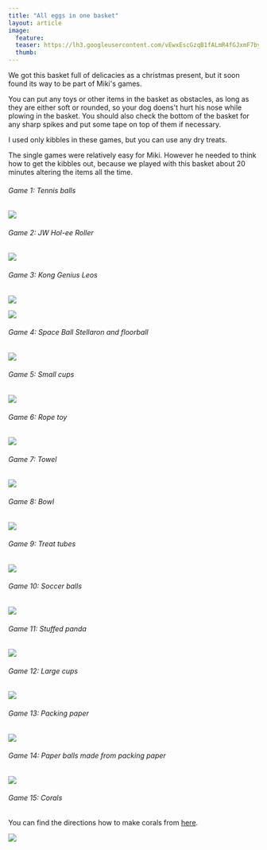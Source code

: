 ```yaml
---
title: "All eggs in one basket"
layout: article
image:
  feature:
  teaser: https://lh3.googleusercontent.com/vEwxEscGzqB1fALmR4fGJxmF7bybBBzdettSKT0OIj0N2P_tQljDaMk-VZj0PCikXp_8RtAemFTjmjYpPEzCz45EFzmHg0rhwuvFMEITr37fFz-brOP0IZ-xiICQTSl05PEf7EFaeyEa2aOsPlEsMEW_TwoBuvTmqg1RbCuOsBidJjS0cUiCzySwsRHjcvV5tO4zGLMl9iMn5wF2XinIL5plPuq12bfPc9MTZHq3rLNfFYtectJvLRlhbFWY0rxUljU-ZpDB_AfGqNvvGFqDBXkjQdB0e3HktSiOmZAbUL3XkKNJEKtSc7RYrSF0AAjw0JNLZkJJ311kri6y2yLxyCyL8CUGr4CsJknm-wszoeXhzUMvyfGPQOdq-hhaPln2wnQbdCMmtFoFo2ojRZz2qlie2331a8IJkez6crFmdFlinhVGR6a-i9PcHlJYvzus6bDOlEkP8ojuJiOydiA0z9MZXFB1Xe9lxu6EoBNdyxorm0P1f4CTlU58H80OI_BbGwmuQj6HlwPq-tnpDTB91Fz-xEdWIuhh4od7Chc3k1I8n1qKP26oFSlNpiIGsZ5_vT-p=w245
  thumb:
---
```


We got this basket full of delicacies as a christmas present, but it soon found its way to be part of Miki's games.

You can put any toys or other items in the basket as obstacles, as long as they are either soft or rounded, so your dog doens't hurt his nose while plowing in the basket. You should also check the bottom of the basket for any sharp spikes and put some tape on top of them if necessary.

I used only kibbles in these games, but you can use any dry treats.

The single games were relatively easy for Miki. However he needed to think how to get the kibbles out, because we played with this basket about 20 minutes altering the items all the time.

###### Game 1: Tennis balls

[![](https://lh3.googleusercontent.com/QHHu8UxxAiHGKTsjaUXrslkORA6-nKO2sd05wb1h-YH6_KZwVHxCFAX5n0YVDmk6_nywBS1zKf3lpfzKUTDMOU0FIOfYCQbdtGuDp4mBBAynGMFQkXswtsiU-XbX2g3DTILVJbdxpRV4u11uny_4KN6l8plaGFrpvsRGKuE4s45x0Biwu55nanGBQo7MlW4s3EmXDuzIvYBHyFPchUqAA3Gq9P519dPncDHkmZeTScJD4mydyjF6ycOjByeJKP3dHxLs_PXLUM6luR7GwMpxZx3NLITqbb14-pejdJ6Nak35GK0oUaiSjCU1GhYCbwn4JXvxoLF_KN-E6zrn_mkiB3m90Ng4JQwyL7N4r-SNxBd7OFAqMAyh7dRHa1fYotl21ld9xIiJ6zHh16UuUoCeZT0ecg7x1nlJyslBYxM6uKl6YqIjQpalQvjPBKCJKHLFp1vHzI6ByVe661g029DsoXdT9u8AG4tJuAG69Sa-_2QAiyelUKVMc45kRhkvRdCEBr6ujE6oU0o5RsXv3_c3xzWqgcHJxdVFfKDps2NbqNbS0ScnCkoYXKE_Cd-gHtt8dZkV=w800)](https://lh3.googleusercontent.com/QHHu8UxxAiHGKTsjaUXrslkORA6-nKO2sd05wb1h-YH6_KZwVHxCFAX5n0YVDmk6_nywBS1zKf3lpfzKUTDMOU0FIOfYCQbdtGuDp4mBBAynGMFQkXswtsiU-XbX2g3DTILVJbdxpRV4u11uny_4KN6l8plaGFrpvsRGKuE4s45x0Biwu55nanGBQo7MlW4s3EmXDuzIvYBHyFPchUqAA3Gq9P519dPncDHkmZeTScJD4mydyjF6ycOjByeJKP3dHxLs_PXLUM6luR7GwMpxZx3NLITqbb14-pejdJ6Nak35GK0oUaiSjCU1GhYCbwn4JXvxoLF_KN-E6zrn_mkiB3m90Ng4JQwyL7N4r-SNxBd7OFAqMAyh7dRHa1fYotl21ld9xIiJ6zHh16UuUoCeZT0ecg7x1nlJyslBYxM6uKl6YqIjQpalQvjPBKCJKHLFp1vHzI6ByVe661g029DsoXdT9u8AG4tJuAG69Sa-_2QAiyelUKVMc45kRhkvRdCEBr6ujE6oU0o5RsXv3_c3xzWqgcHJxdVFfKDps2NbqNbS0ScnCkoYXKE_Cd-gHtt8dZkV=s0)

###### Game 2: JW Hol-ee Roller

[![](https://lh3.googleusercontent.com/sXdIfjSiO7S8O6CxR-a6LrFBAusdJw6RCPuLNmFV9hIBnvLMfDVcYg0O8mzsxGBkrS7-Iiqg-6ApzihfcAJHImy0EAqBqT_nqbSfxiHrUnO_0c0c41o5WH4AkZdgMN8NvyzVX2juJWAzwkUD5q2rp1FEC3CjZJd30iTzHzyU7FIKuolA9hrU8MxayWcz2aKY_95Tj-wddMXOW3wLZvf_rJ-H2TxP5koWZwMXpB9JgraV5SvTZbVsBYJZjQerDR35k3Gd21tObb4gFZs4r71nJVHQVpYD8xJOpRFXx9jWj860rbzHpQKz2Y6OiMFq1CWghZWUCRVh73tfFU1H7VNf9OYvltiuX3dc8Bxqt15ltgz0LdH7PePU0ltNDkQn-ZZY2W71DxNSLMCAaOKKtM1oUG-6tElq7yiaAj6m-_yQk50u3JahGte3j3Vyju4z0hVDSQIhbkwHpcKppM4I8xA0jPNKNPt1g1-z8cYTiogjRarPefUEQJ3Oy5SMweeGep19JaG5ALsbFwOAwu4MuJCQH93UfdN4O1YoRqLrzmstRSfzK9rHdB1DutN0cbP6iNEGymTc=w800)](https://lh3.googleusercontent.com/sXdIfjSiO7S8O6CxR-a6LrFBAusdJw6RCPuLNmFV9hIBnvLMfDVcYg0O8mzsxGBkrS7-Iiqg-6ApzihfcAJHImy0EAqBqT_nqbSfxiHrUnO_0c0c41o5WH4AkZdgMN8NvyzVX2juJWAzwkUD5q2rp1FEC3CjZJd30iTzHzyU7FIKuolA9hrU8MxayWcz2aKY_95Tj-wddMXOW3wLZvf_rJ-H2TxP5koWZwMXpB9JgraV5SvTZbVsBYJZjQerDR35k3Gd21tObb4gFZs4r71nJVHQVpYD8xJOpRFXx9jWj860rbzHpQKz2Y6OiMFq1CWghZWUCRVh73tfFU1H7VNf9OYvltiuX3dc8Bxqt15ltgz0LdH7PePU0ltNDkQn-ZZY2W71DxNSLMCAaOKKtM1oUG-6tElq7yiaAj6m-_yQk50u3JahGte3j3Vyju4z0hVDSQIhbkwHpcKppM4I8xA0jPNKNPt1g1-z8cYTiogjRarPefUEQJ3Oy5SMweeGep19JaG5ALsbFwOAwu4MuJCQH93UfdN4O1YoRqLrzmstRSfzK9rHdB1DutN0cbP6iNEGymTc=s0)


###### Game 3: Kong Genius Leos

[![](https://lh3.googleusercontent.com/zeSlZL3BWtIfkLdiZV6liOxLGN3K06yROhonHhpueQreKE8KNKZmW_4WWwU33leRFdxVgcumsNObNVPkphNWwDgbsj-UYCBVxuk2Vz4lWJxsug6eq-28EfIAkqmWbQWuy-R33JP6l4vgW_w7qcvwTJ3B0kLkLCJNY3DH90tXyk9gPJr-BvgBbapOe-m_hGVi8SflkWp7fCf_EThMlTxyG87rpfqIrpz66WdPDup4FRa2xg3BPdj_1PG4Jww7WH6C3Ud2Vxb_CCFuQoxdz431CFz4FxDEjEZGOxn_XBnnLtMbRbYbAsU5lDRNVADOE_pUyXBW-GhiLQQnDFAkRMwJwv_A81kTuxFosEwszSRWhoLFLLGUibtcpnNlL6t4sIgUTIPhbug-_gybzKYmXdvTPjhWrjYABP58_o2GqiPumqOU4jugDPyguTNtSeGnKqOnaUbFpa5unBelOMe4XwqfQs5qCUzsubvZ2AB9ZXSED3F4L-TUxiRM1lnZCQQCHtttbFiOELookvsQJcXaneKFhl0q76tXEsmSZha06cENjAS_D_mORbyRIKF7-o3YhXKJSu4B=w800)](https://lh3.googleusercontent.com/zeSlZL3BWtIfkLdiZV6liOxLGN3K06yROhonHhpueQreKE8KNKZmW_4WWwU33leRFdxVgcumsNObNVPkphNWwDgbsj-UYCBVxuk2Vz4lWJxsug6eq-28EfIAkqmWbQWuy-R33JP6l4vgW_w7qcvwTJ3B0kLkLCJNY3DH90tXyk9gPJr-BvgBbapOe-m_hGVi8SflkWp7fCf_EThMlTxyG87rpfqIrpz66WdPDup4FRa2xg3BPdj_1PG4Jww7WH6C3Ud2Vxb_CCFuQoxdz431CFz4FxDEjEZGOxn_XBnnLtMbRbYbAsU5lDRNVADOE_pUyXBW-GhiLQQnDFAkRMwJwv_A81kTuxFosEwszSRWhoLFLLGUibtcpnNlL6t4sIgUTIPhbug-_gybzKYmXdvTPjhWrjYABP58_o2GqiPumqOU4jugDPyguTNtSeGnKqOnaUbFpa5unBelOMe4XwqfQs5qCUzsubvZ2AB9ZXSED3F4L-TUxiRM1lnZCQQCHtttbFiOELookvsQJcXaneKFhl0q76tXEsmSZha06cENjAS_D_mORbyRIKF7-o3YhXKJSu4B=s0)

[![](https://lh3.googleusercontent.com/wg1R5-PP2MJ-UnwxGUJHYGQLhcPy3Izg9laYYKtENnLVEegZUcQNfihEFVwmrnwcqZxicuNLz0Q_cHPyu0ux2r9B0OkGuQaI8LZwCE1697dFa0ECKCVN2O6ByfVikbZWL68b2cbApSRqCzX3TjtmSRyi_nSAM7_JKyeVK49XomCbX23-T1dO6aeyx2yFCmXJsIlVAx30r0W0ZKex53Cenh3MYuTGFTxoOz1d4ciGOQKAEFQ9uEVTToSUb5LmPcb__Ph6zIp3-wtGueX0w5n1ldEmhhzkzdbpr0-V7NeUOqEJKJ0s-t8SN6ElHYxkIoKUwgY9roiGx5-dFGbzdTzOXh535yzurneO8jBICCw6TjUfLJ7zcEXe5CTfLht6M3CVNlymydfAqeykwZPGL6aF28oqmqv1XM_0SJlARagHNk4EO9pqXK58X2xnJuZNKBd_17d6qdTzz95sPl1LYjS40aWGYT0RXAa1XPnVXk0iJrhMh8lt3kNMqOwvIU2JDzHpSlmHj3qz_Xa3uVh6qP2SaG05b9p79FTsYWKkfeuH7Y3XHNz80gYj0tXryOeAnCErOxu9=w800)](https://lh3.googleusercontent.com/wg1R5-PP2MJ-UnwxGUJHYGQLhcPy3Izg9laYYKtENnLVEegZUcQNfihEFVwmrnwcqZxicuNLz0Q_cHPyu0ux2r9B0OkGuQaI8LZwCE1697dFa0ECKCVN2O6ByfVikbZWL68b2cbApSRqCzX3TjtmSRyi_nSAM7_JKyeVK49XomCbX23-T1dO6aeyx2yFCmXJsIlVAx30r0W0ZKex53Cenh3MYuTGFTxoOz1d4ciGOQKAEFQ9uEVTToSUb5LmPcb__Ph6zIp3-wtGueX0w5n1ldEmhhzkzdbpr0-V7NeUOqEJKJ0s-t8SN6ElHYxkIoKUwgY9roiGx5-dFGbzdTzOXh535yzurneO8jBICCw6TjUfLJ7zcEXe5CTfLht6M3CVNlymydfAqeykwZPGL6aF28oqmqv1XM_0SJlARagHNk4EO9pqXK58X2xnJuZNKBd_17d6qdTzz95sPl1LYjS40aWGYT0RXAa1XPnVXk0iJrhMh8lt3kNMqOwvIU2JDzHpSlmHj3qz_Xa3uVh6qP2SaG05b9p79FTsYWKkfeuH7Y3XHNz80gYj0tXryOeAnCErOxu9=s0)

###### Game 4: Space Ball Stellaron and floorball

[![](https://lh3.googleusercontent.com/_8_7n5J6KoMCH7ydPllql81wUexMLCRG5gCbuYMiK3CXhiirIMOsiHrXRjQKkc5Wmm2Dsp47yL8wskcJNCCxnKxsqsK_7iPhP8yLWadpt-AfNTrLVbBt6a-0M2keCcXdVh1iH3N1ea2R2CaI2wV1PsZmCmn5W15jgqf0dDMtDaoUnDa_wmvxo_3tpKPwOehIGfCQQZtqFCoFqivKpo0Hvq4AAcIRh90-moAyO634Y6PXjKEH29tpS96S3qy915R50H4_aTwK9U4dYJ60DrP8cw1VW8x5fg2WYSZ7eQz541cHvDFvPl5QYVT2FQVig6NIkxBhwBOqEMbq03olQzZKUd9-QarW3UbfX2wDGRTjRX_nMTXCzUrEKX3x2jTsZhgs97Isojs-KaBlmXSMfVsopEUqL-stWs-X5emEX5jYyMq-IS460e8jHMP0LPvoQHXCH1dbFAlfrvnWUes-ygv5U-BFirjSrb0wmlX1trUl6k6QAHVhrvmbMsgirDICZLQPnxWCXOFRCJ_TKBT3qpoa4Zq-YyVGCzcaJcJfwq_KNTQMlePYYsqNsVAYmgk17y3h1KT2=w800)](https://lh3.googleusercontent.com/_8_7n5J6KoMCH7ydPllql81wUexMLCRG5gCbuYMiK3CXhiirIMOsiHrXRjQKkc5Wmm2Dsp47yL8wskcJNCCxnKxsqsK_7iPhP8yLWadpt-AfNTrLVbBt6a-0M2keCcXdVh1iH3N1ea2R2CaI2wV1PsZmCmn5W15jgqf0dDMtDaoUnDa_wmvxo_3tpKPwOehIGfCQQZtqFCoFqivKpo0Hvq4AAcIRh90-moAyO634Y6PXjKEH29tpS96S3qy915R50H4_aTwK9U4dYJ60DrP8cw1VW8x5fg2WYSZ7eQz541cHvDFvPl5QYVT2FQVig6NIkxBhwBOqEMbq03olQzZKUd9-QarW3UbfX2wDGRTjRX_nMTXCzUrEKX3x2jTsZhgs97Isojs-KaBlmXSMfVsopEUqL-stWs-X5emEX5jYyMq-IS460e8jHMP0LPvoQHXCH1dbFAlfrvnWUes-ygv5U-BFirjSrb0wmlX1trUl6k6QAHVhrvmbMsgirDICZLQPnxWCXOFRCJ_TKBT3qpoa4Zq-YyVGCzcaJcJfwq_KNTQMlePYYsqNsVAYmgk17y3h1KT2=s0)

###### Game 5: Small cups

[![](https://lh3.googleusercontent.com/odpfKwmt_vsxHzES31THfujJv8HMGx6BigE_rQ0XAc1Fz5BTeKstudK6OMaJyf_RWk_bBWI-mb26r5LzJskPewpn9_-825MdUHu0uxWlSt36OR-wV7frfdc71NCNjOBIl0bZTX5_8lYlPRMoj-4PdmbniT6elVNTU3AkW38R6V99lNxarGh3NzBTwJ_a0foXGE73RuU-Xr3BixY8GkDl734ktn6XCThDW2DovgUQ6ZKceLDOylQmAG9QYVRvv7hKP5o4758UPyhBKK9twKv3XfyOofEXg8rm2PApW6GLMkfn8wVrNr5XuopkYSxz5vmRauWpfURj1rPMlF0DjEbLx0_H-gLvdHsaQtAAUAgPdrmX02HOeAzg7YewzQ3B4X58lnSX4r8-o90OiHYlrogGIpeXJvqDk46q2QA29qS4v6psStZvlYPWqw6eJrRyjPxpaa63VM7Qcv3v7oAjp9gDWnmO7YFsEyMv2aQtzNz8hhSuy4hr-xG2lPcJQjNNeSP0Zrz5VBuFhI-tyQW8ANHciDoMDL54d87jXo6D6Nu8MBwe1_U2fS63SVRw--WpONTqwftq=w800)](https://lh3.googleusercontent.com/odpfKwmt_vsxHzES31THfujJv8HMGx6BigE_rQ0XAc1Fz5BTeKstudK6OMaJyf_RWk_bBWI-mb26r5LzJskPewpn9_-825MdUHu0uxWlSt36OR-wV7frfdc71NCNjOBIl0bZTX5_8lYlPRMoj-4PdmbniT6elVNTU3AkW38R6V99lNxarGh3NzBTwJ_a0foXGE73RuU-Xr3BixY8GkDl734ktn6XCThDW2DovgUQ6ZKceLDOylQmAG9QYVRvv7hKP5o4758UPyhBKK9twKv3XfyOofEXg8rm2PApW6GLMkfn8wVrNr5XuopkYSxz5vmRauWpfURj1rPMlF0DjEbLx0_H-gLvdHsaQtAAUAgPdrmX02HOeAzg7YewzQ3B4X58lnSX4r8-o90OiHYlrogGIpeXJvqDk46q2QA29qS4v6psStZvlYPWqw6eJrRyjPxpaa63VM7Qcv3v7oAjp9gDWnmO7YFsEyMv2aQtzNz8hhSuy4hr-xG2lPcJQjNNeSP0Zrz5VBuFhI-tyQW8ANHciDoMDL54d87jXo6D6Nu8MBwe1_U2fS63SVRw--WpONTqwftq=s0)

###### Game 6: Rope toy

[![](https://lh3.googleusercontent.com/jTLNQxdjFQtW4ETvaWb7GzXpbJEXKCqSt919LMPdihUFuVykufo1AIPFimfOOsjvmBwKDGW-hgG-xWi5MkXXivDrUTK20g6erDm2jrsLV1N5jHEH8uPgSDCcAhVymJlWdTlzAN7qifctRORvVk3oy0x-BGJbf96aE9E5_SQtNJ_pfGsyI4b_AVvtFA6Gf7r1B5wM3ZSzC7yvYffDyzb8P0u0UGM3jBGaKhcyFlmbd49mmdSPqKSjg2DcwMtMjFf7lVI_uvuZVDapAdL1GpbPGff-cLH0yXPIvZ74fhe33k8qtuEC3YIavHrS51hASdjYjYuEVkiyBP6Xzi_WbsJf4rqeHcUZqV-5VgH2IqT-XowBD38vCg9n5oB3uCpsJYE7PCIYB9zF5QaaA9HNZY_tBXO5hAuee6qKF95-wKuIzdlgSe4vjalpnLcAkzBWbISzap9jZY30i3FbQvkJa9z2W-nGtnpTgpVZkF7eVZnFoK82qa9F5HUNJ1RHKH9LvnXXa2g905NqPfRwkz4-SmCMQgLQn3dhiURgN5EJ3iahoU7-KzRBqyvGYP3ZvZmN6OzJL8Jj=w800)](https://lh3.googleusercontent.com/jTLNQxdjFQtW4ETvaWb7GzXpbJEXKCqSt919LMPdihUFuVykufo1AIPFimfOOsjvmBwKDGW-hgG-xWi5MkXXivDrUTK20g6erDm2jrsLV1N5jHEH8uPgSDCcAhVymJlWdTlzAN7qifctRORvVk3oy0x-BGJbf96aE9E5_SQtNJ_pfGsyI4b_AVvtFA6Gf7r1B5wM3ZSzC7yvYffDyzb8P0u0UGM3jBGaKhcyFlmbd49mmdSPqKSjg2DcwMtMjFf7lVI_uvuZVDapAdL1GpbPGff-cLH0yXPIvZ74fhe33k8qtuEC3YIavHrS51hASdjYjYuEVkiyBP6Xzi_WbsJf4rqeHcUZqV-5VgH2IqT-XowBD38vCg9n5oB3uCpsJYE7PCIYB9zF5QaaA9HNZY_tBXO5hAuee6qKF95-wKuIzdlgSe4vjalpnLcAkzBWbISzap9jZY30i3FbQvkJa9z2W-nGtnpTgpVZkF7eVZnFoK82qa9F5HUNJ1RHKH9LvnXXa2g905NqPfRwkz4-SmCMQgLQn3dhiURgN5EJ3iahoU7-KzRBqyvGYP3ZvZmN6OzJL8Jj=s0)

###### Game 7: Towel

[![](https://lh3.googleusercontent.com/zD-RMbm10ELGKX_ELrlYuxy-lCwMt-0vuV0EFLDX9nvxJ3D1uZZW1AerfQxjbc1AJ8EYm_lYgH6F8ZBLvWYBXLY_sNLujfHkq8N2UZbNvNfrC9Oze2sCI2v7DYV04tpMLePE584_snXDfawhaaZcvLt9mIQBMN7JsgzAhCGIWx5EHt5PkMEX7RBvfASfnWA5QNB3ZDd2vPbgItXGyKXKO1gaIspp-L-EqkAvjsMC5SoFDNMNhgltccc9bsZzxAXDxYPfgqsuRaVLYzmjdaQaxjP9Bbc65hr_LOaMBcfQ68xwj-_e7An0p7X7MRjvE8mIMyWh8JLS2MxfmR7ZQWmPqEAWAgbFdoUW7aGwUrM4fdmblJ-ChNVJONLNI3aCe0Xd-huP4O9uW0RnKo_0XlWFE8HlLNILicTBsnyzbaDTOUWZp4BEm7OfXUjlzJGoND4mD-LymxjMn9tuuKUU_7XKv_u2Mwk0De9KpoAiP4_eOovCG96XQyCF-ydKpoWrwiRaxj9ymFk7l5cMazkkjlrnvBuz36hAGHnmwdCRDbokZgb5y-c904LG3OD8rT30bBRn72iL=w800)](https://lh3.googleusercontent.com/zD-RMbm10ELGKX_ELrlYuxy-lCwMt-0vuV0EFLDX9nvxJ3D1uZZW1AerfQxjbc1AJ8EYm_lYgH6F8ZBLvWYBXLY_sNLujfHkq8N2UZbNvNfrC9Oze2sCI2v7DYV04tpMLePE584_snXDfawhaaZcvLt9mIQBMN7JsgzAhCGIWx5EHt5PkMEX7RBvfASfnWA5QNB3ZDd2vPbgItXGyKXKO1gaIspp-L-EqkAvjsMC5SoFDNMNhgltccc9bsZzxAXDxYPfgqsuRaVLYzmjdaQaxjP9Bbc65hr_LOaMBcfQ68xwj-_e7An0p7X7MRjvE8mIMyWh8JLS2MxfmR7ZQWmPqEAWAgbFdoUW7aGwUrM4fdmblJ-ChNVJONLNI3aCe0Xd-huP4O9uW0RnKo_0XlWFE8HlLNILicTBsnyzbaDTOUWZp4BEm7OfXUjlzJGoND4mD-LymxjMn9tuuKUU_7XKv_u2Mwk0De9KpoAiP4_eOovCG96XQyCF-ydKpoWrwiRaxj9ymFk7l5cMazkkjlrnvBuz36hAGHnmwdCRDbokZgb5y-c904LG3OD8rT30bBRn72iL=s0)

###### Game 8: Bowl

[![](https://lh3.googleusercontent.com/FeFFo7d0bnzbi-V4S8-zRiE_BzruW7rnSy-dGgd7TQdrcifpGeubirlfD69IpRa-QOoMkulNIsrANZ_f66xdpK2-GWaJYMJumPd58eyhV1zfLzjoD3IaepZtHVNyDVd98yP0rgwuYASgCK9LaiaDiMdmF0VL_kC-R1aIQH-JLe_c0bNQXnMcjd2rOBG1jeAmzz7MGsmPkpLfjpmw7wZ0u4eXUK63wotcuIzTf1lThNJ4rY0tbplKOqyf9kxt3ckHEefo8uFrLWRk5EhH2qFSgJKhz6Kir3K8KvPibMkqjYsIaid9TZ6mYxpZ2B_zrc38xDb4GpsKcZr0QQToKfxh7HI29LpOP-hoQMhn-YX0_qlTs95B7jR6p0fawDRxwnOqGKlvQKqDZFs9IrAZnwtpcFeH-NxqkV0m5M6864Rh4Pi7xDstuTEh9jttUUc3F0nYlStCeHT9z2sDGwtqxFuzqkxlLCBYfZp7hYHwDGWxu9y3v9G3uLi9BtlKNn3bIKfyp13alCjVu_wLBl8nOfVzBS5Fi_GzV8ummCnD5W1XkItY4-0dwvhPU2tCC1uy0gTM36qv=w800)](https://lh3.googleusercontent.com/FeFFo7d0bnzbi-V4S8-zRiE_BzruW7rnSy-dGgd7TQdrcifpGeubirlfD69IpRa-QOoMkulNIsrANZ_f66xdpK2-GWaJYMJumPd58eyhV1zfLzjoD3IaepZtHVNyDVd98yP0rgwuYASgCK9LaiaDiMdmF0VL_kC-R1aIQH-JLe_c0bNQXnMcjd2rOBG1jeAmzz7MGsmPkpLfjpmw7wZ0u4eXUK63wotcuIzTf1lThNJ4rY0tbplKOqyf9kxt3ckHEefo8uFrLWRk5EhH2qFSgJKhz6Kir3K8KvPibMkqjYsIaid9TZ6mYxpZ2B_zrc38xDb4GpsKcZr0QQToKfxh7HI29LpOP-hoQMhn-YX0_qlTs95B7jR6p0fawDRxwnOqGKlvQKqDZFs9IrAZnwtpcFeH-NxqkV0m5M6864Rh4Pi7xDstuTEh9jttUUc3F0nYlStCeHT9z2sDGwtqxFuzqkxlLCBYfZp7hYHwDGWxu9y3v9G3uLi9BtlKNn3bIKfyp13alCjVu_wLBl8nOfVzBS5Fi_GzV8ummCnD5W1XkItY4-0dwvhPU2tCC1uy0gTM36qv=s0)

###### Game 9: Treat tubes

[![](https://lh3.googleusercontent.com/BlISR-2hA33H2_9VE_ipxqlMo39YmNghjZDMBbCVL6ajHmQmXsppTdVVN2LTsC8oKbQX-B0iSZbqfA6oBiKIdEwPce54F_n3HZFpJ4FzBpykpxPw1qTHppUaj-3jr9A4U07wWZv8x-0d5c6RxZgsKcyuG3k6axli9q5-l4JdEKrodJniBwKCIH-hpNdYanQnE6A7iYuxuLarrlLd41_lGOcyRdCJeSKSnglvQ1uczsyfZKGhmQwDkQby3VtrgPX4tqYc608jn2CIE4yYep5PIRW90AqMeaSPQZkj5yz832xPAZA6fqmOdfP8HTSPsTu4n5XkNxibBzrX1iR8RkgdWB3xK9-q2R-Z-Hx5BWO6BOBO4nk8LAIlyQp5GMJcdJZoX_bl6vm-hGOwlLvL3aNKMOFK3HsF1I6GbewjWRuweynAMJ9-_p6Wf4ogLHM1QcXUlqFGyLbK9Pe6IzdzARP7mU5GZOlpRKCtocl2lDpsOIIUZt_Wf_kelloI_PFCOS174zLtf3He55_GVngy35C7DiE4dPYRS1Z3ylQQDzU7enE_SnvKBET2yk5nXpxRslxpRk2B=w800)](https://lh3.googleusercontent.com/BlISR-2hA33H2_9VE_ipxqlMo39YmNghjZDMBbCVL6ajHmQmXsppTdVVN2LTsC8oKbQX-B0iSZbqfA6oBiKIdEwPce54F_n3HZFpJ4FzBpykpxPw1qTHppUaj-3jr9A4U07wWZv8x-0d5c6RxZgsKcyuG3k6axli9q5-l4JdEKrodJniBwKCIH-hpNdYanQnE6A7iYuxuLarrlLd41_lGOcyRdCJeSKSnglvQ1uczsyfZKGhmQwDkQby3VtrgPX4tqYc608jn2CIE4yYep5PIRW90AqMeaSPQZkj5yz832xPAZA6fqmOdfP8HTSPsTu4n5XkNxibBzrX1iR8RkgdWB3xK9-q2R-Z-Hx5BWO6BOBO4nk8LAIlyQp5GMJcdJZoX_bl6vm-hGOwlLvL3aNKMOFK3HsF1I6GbewjWRuweynAMJ9-_p6Wf4ogLHM1QcXUlqFGyLbK9Pe6IzdzARP7mU5GZOlpRKCtocl2lDpsOIIUZt_Wf_kelloI_PFCOS174zLtf3He55_GVngy35C7DiE4dPYRS1Z3ylQQDzU7enE_SnvKBET2yk5nXpxRslxpRk2B=s0)

###### Game 10: Soccer balls

[![](https://lh3.googleusercontent.com/56iIRBbEZJ9eII-qqZAhl3M-Kc_W5kxWw2N4llw8DOkPlIICj_M0jyR60WaHpTAKiWXOJ3hXckNuUAweHyq0o6SvtG6WUOJgRV6IscM4FFfagtbxjFDjRjtQNm85akYMQX2tcez49JXNivff_g_kpYRTWMDPL4wfaNOGi6rcT8IUUMvcrr-BwcBe9vBlSPuTJE1JUImzCgx6-GN5qVae7N7ygCnz_-Jp1U-_hiGYdieAjsTt3xtFCX5z_g1r8hpzU4NoL96Oo6PxA6oJi0tFH0AuDsH_sjkoc4R0fMNBzVTZSqtSHQM_tmjJE2aIsX_45GkM_Tt9kQglJ_kptIRIOCaiVjdoYNE_RBmbME8Lzm-zfN2pfeHLdCEizhUqo96YyEjQOvrtY8eK2t7dqKUMXodq6EyNry-xhvZNlsc7sQ8odZP9Z5LeqSyKNgzj9tj9m_HcG8p7RkYa3BSt2g77zSuaHwvgIzmNxJ5dWnybevu_foYF2X-3DOXrNEteaZfYPcJqfYd4pfLwKuBAg9PFOr1RgDVGzn12TEMyozDf0Tr1bsxVmp3FZNLbL4KamtRlVdz6=w800)](https://lh3.googleusercontent.com/56iIRBbEZJ9eII-qqZAhl3M-Kc_W5kxWw2N4llw8DOkPlIICj_M0jyR60WaHpTAKiWXOJ3hXckNuUAweHyq0o6SvtG6WUOJgRV6IscM4FFfagtbxjFDjRjtQNm85akYMQX2tcez49JXNivff_g_kpYRTWMDPL4wfaNOGi6rcT8IUUMvcrr-BwcBe9vBlSPuTJE1JUImzCgx6-GN5qVae7N7ygCnz_-Jp1U-_hiGYdieAjsTt3xtFCX5z_g1r8hpzU4NoL96Oo6PxA6oJi0tFH0AuDsH_sjkoc4R0fMNBzVTZSqtSHQM_tmjJE2aIsX_45GkM_Tt9kQglJ_kptIRIOCaiVjdoYNE_RBmbME8Lzm-zfN2pfeHLdCEizhUqo96YyEjQOvrtY8eK2t7dqKUMXodq6EyNry-xhvZNlsc7sQ8odZP9Z5LeqSyKNgzj9tj9m_HcG8p7RkYa3BSt2g77zSuaHwvgIzmNxJ5dWnybevu_foYF2X-3DOXrNEteaZfYPcJqfYd4pfLwKuBAg9PFOr1RgDVGzn12TEMyozDf0Tr1bsxVmp3FZNLbL4KamtRlVdz6=s0)

###### Game 11: Stuffed panda

[![](https://lh3.googleusercontent.com/CyGOA7TbB9IQF1Z8lLOX31wv7imzzeHJS8sJsyZWSb1OJSwaD8wZqyKcewlCpclceDpapn1VV5f1j6jSG-3wdtBgzBSipeqgRwuOJsV_0GcQqgT6eH-1Rr9sEQAJb2c7qp5Nrw-vvKYzKEN-2bvtpmWWCgG3Vmw0VkAVI1hYVpNtMgKFLFDljGDfPUZv53ALtto6zYS8rHp2TAqAGjGVzM-wV2Dzad8LSroyC_klwrooaX_sJk9t0tuZUbGLvZqUuDkt9dUfKxHnQV0k-OfmOiAjowO_2nYM1xWJxt5NEAMgxQNTj8zP0jbYbu6MyY8edJ-0bq8--WCJAlPn22Zeghr5AUxppUiSt331cSXZEDBEpPS1Hof1nRvLoMqpU-8xpQ6qVXzMQTRKe8cqmVMRLY-4Ph1sfX6cb88yic9Qgv0qt5YommAZdlMOi0fKq71m2ADmuww8axHUH10oh7LEsAj3XdptltYHvJD9G39Qn4XNpjbKKaxqTjTho7WnV1wJUKNhm2O6V-0t4ycswiOY9MrwEkKaOsrO9SzENA8yzBV8R1s5oMclWvwItDuz5NWFqHJM=w800)](https://lh3.googleusercontent.com/CyGOA7TbB9IQF1Z8lLOX31wv7imzzeHJS8sJsyZWSb1OJSwaD8wZqyKcewlCpclceDpapn1VV5f1j6jSG-3wdtBgzBSipeqgRwuOJsV_0GcQqgT6eH-1Rr9sEQAJb2c7qp5Nrw-vvKYzKEN-2bvtpmWWCgG3Vmw0VkAVI1hYVpNtMgKFLFDljGDfPUZv53ALtto6zYS8rHp2TAqAGjGVzM-wV2Dzad8LSroyC_klwrooaX_sJk9t0tuZUbGLvZqUuDkt9dUfKxHnQV0k-OfmOiAjowO_2nYM1xWJxt5NEAMgxQNTj8zP0jbYbu6MyY8edJ-0bq8--WCJAlPn22Zeghr5AUxppUiSt331cSXZEDBEpPS1Hof1nRvLoMqpU-8xpQ6qVXzMQTRKe8cqmVMRLY-4Ph1sfX6cb88yic9Qgv0qt5YommAZdlMOi0fKq71m2ADmuww8axHUH10oh7LEsAj3XdptltYHvJD9G39Qn4XNpjbKKaxqTjTho7WnV1wJUKNhm2O6V-0t4ycswiOY9MrwEkKaOsrO9SzENA8yzBV8R1s5oMclWvwItDuz5NWFqHJM=s0)

###### Game 12: Large cups

[![](https://lh3.googleusercontent.com/Pr-mEPc00bi4wOzKVgH3U3FjjD41Wm9tsWzsCEXBBZaydSSRecw4E9aRgLHEdKH3wKy88lrgKDy-t8kJSablDTWMenp3Fv92A-pBuWj9OphHMUlMxqGfAnX5gl4xR9NQzMcW0GdaXEYgiFT0Ws6N4vO_IfO6m_GR-57iFWS4U1Ygpr-2z3Ylku_JK4qOCGML7EvNTmBkxZDjc4WSpea2VpWZz5Ojy0PpnDnGf97zznOebbgLwqsZC-UEdLkbbqcyiXEo3u5R75davRI0sy0_52uEDdlzQmJjNnRbwCfJKu7fuEqiGCmYXWSwz-qiG4URyMSqUF5eKbxNDwTELNr5uDF2P_7O8hgVHpq-pwHYfHi_rXDyNfMFXyCrqUHvDdkGtV8dZuJwl3UqyDoPzMK-r3e-0ULn6m1MzYmKrO-2Zp72r9v23aPdHEazpPIDvuzeyXeNHdkx5N8DrFn-8oCVVtQ_lHTCceIcXG6Qf2VfA-gp1CnVyo-G5AS4-N8ZoQwtoP73Q9m9EeXLvBkIjjTSkG_ZWbhJT-diyJfTLM4QycKP6tUqZ-D6McO3l1qyrL8dbbhL=w800)](https://lh3.googleusercontent.com/Pr-mEPc00bi4wOzKVgH3U3FjjD41Wm9tsWzsCEXBBZaydSSRecw4E9aRgLHEdKH3wKy88lrgKDy-t8kJSablDTWMenp3Fv92A-pBuWj9OphHMUlMxqGfAnX5gl4xR9NQzMcW0GdaXEYgiFT0Ws6N4vO_IfO6m_GR-57iFWS4U1Ygpr-2z3Ylku_JK4qOCGML7EvNTmBkxZDjc4WSpea2VpWZz5Ojy0PpnDnGf97zznOebbgLwqsZC-UEdLkbbqcyiXEo3u5R75davRI0sy0_52uEDdlzQmJjNnRbwCfJKu7fuEqiGCmYXWSwz-qiG4URyMSqUF5eKbxNDwTELNr5uDF2P_7O8hgVHpq-pwHYfHi_rXDyNfMFXyCrqUHvDdkGtV8dZuJwl3UqyDoPzMK-r3e-0ULn6m1MzYmKrO-2Zp72r9v23aPdHEazpPIDvuzeyXeNHdkx5N8DrFn-8oCVVtQ_lHTCceIcXG6Qf2VfA-gp1CnVyo-G5AS4-N8ZoQwtoP73Q9m9EeXLvBkIjjTSkG_ZWbhJT-diyJfTLM4QycKP6tUqZ-D6McO3l1qyrL8dbbhL=s0)

###### Game 13: Packing paper

[![](https://lh3.googleusercontent.com/mmhrf5dlYP75rMAUuQ2zL76baLs7GVYIE2DZRB8x9jEk5QvDF4hkXA2fPsuOUYBgltYKX1LllCVnT9amPJiGlc3pnQf0EYgcsaUAiG3TdePV1Ocu8P4WTrK8cKSI9sIQj9e2m7ehkr-xa_ZwMbUHaxeySNgXRO_oeR_oGAG7HDiERnzGKP-pcgVrzYUgB7w1TxCiswbNoTPI0R6rAf_Nng5cUggYZUEuHri-qfiWtVPxer76G7ZTu7o2oHSHfrseLjdy6quQti7GnPRk874NnqRBQzrrZw3Z1gC5uIbDXMu66o1r2bqR4fuDhxRxymYNN5lotMO4xqwCROqSNuywdXVTW5aiaWUYniNE_Kx0jrKp-2MRy-SpzWuzQZlTwnJ79QblYiFv8RvyRAvm75TGJTYGcQilxuxNU-1unGLpJg77AiaHBe_ZO2OWB73WEJejALQl2JE4pbnmDL8HyB8T56Z3pnEmvljeXKMr805dOZ-2ncYRDo42HT0IF6MtPMUtL4mDnpQxnVgVHkBdE1-MZUXSrrs98OdavlANOYI2CS4ffLk5TRuL-rjNEvt_vMAh2fyB=w800)](https://lh3.googleusercontent.com/mmhrf5dlYP75rMAUuQ2zL76baLs7GVYIE2DZRB8x9jEk5QvDF4hkXA2fPsuOUYBgltYKX1LllCVnT9amPJiGlc3pnQf0EYgcsaUAiG3TdePV1Ocu8P4WTrK8cKSI9sIQj9e2m7ehkr-xa_ZwMbUHaxeySNgXRO_oeR_oGAG7HDiERnzGKP-pcgVrzYUgB7w1TxCiswbNoTPI0R6rAf_Nng5cUggYZUEuHri-qfiWtVPxer76G7ZTu7o2oHSHfrseLjdy6quQti7GnPRk874NnqRBQzrrZw3Z1gC5uIbDXMu66o1r2bqR4fuDhxRxymYNN5lotMO4xqwCROqSNuywdXVTW5aiaWUYniNE_Kx0jrKp-2MRy-SpzWuzQZlTwnJ79QblYiFv8RvyRAvm75TGJTYGcQilxuxNU-1unGLpJg77AiaHBe_ZO2OWB73WEJejALQl2JE4pbnmDL8HyB8T56Z3pnEmvljeXKMr805dOZ-2ncYRDo42HT0IF6MtPMUtL4mDnpQxnVgVHkBdE1-MZUXSrrs98OdavlANOYI2CS4ffLk5TRuL-rjNEvt_vMAh2fyB=s0)

###### Game 14: Paper balls made from packing paper

[![](https://lh3.googleusercontent.com/1LAQ8SSNXrBUaFvr3TFJeZ-yMgCn7SPPb53fwSGhxtBtpM1KIXn4SMTFJe_4wpsfLw-wNnmTF7OT-9l_37eUT2012ad1qoG6o9W-xYmwhjQcpBPpP_Fr3nljwtcKET2EEfLxz6MJ8ZrUggZdAblmcOa0ihz9VQmNYZUTWqVY2fL6VS0mDk3xNRk2i59PjpKWs8KpXet3r4FkRCcdfr-JfH7F4jUl5OHwYuVnE6juygIFOaqgoYm8ofK82bse06d0MiZJ93DCRalFQl8cFXkTYxQtv6WUpjAJwaplVXHXHA4nth9xpZdG_4H-gxNSXpj70sjv-W37bbaA7ffFYWOs2k0AUgsUc3IW3A_Ic0HIdSVbwvSNI6NZF-bi4N0sVyceCStrd8WAeDduH9r_RFQe3UMoU4fTEft9qoipH2MJr0EG8zi5XB2RXp_77TK9u0nkLWdtBLPKywCS1c_TDO_fnaxvuidGPKtyBq9mpxEg3IFa_Ek1X1zVgrcx9Wcaq06lpjv_T1FcpoAOWKrO_MZ_rooUX4qIHeCylxlz6Hdvx6hoc4aHE7GOLEZU4XJrCQtbnn_n=w800)](https://lh3.googleusercontent.com/1LAQ8SSNXrBUaFvr3TFJeZ-yMgCn7SPPb53fwSGhxtBtpM1KIXn4SMTFJe_4wpsfLw-wNnmTF7OT-9l_37eUT2012ad1qoG6o9W-xYmwhjQcpBPpP_Fr3nljwtcKET2EEfLxz6MJ8ZrUggZdAblmcOa0ihz9VQmNYZUTWqVY2fL6VS0mDk3xNRk2i59PjpKWs8KpXet3r4FkRCcdfr-JfH7F4jUl5OHwYuVnE6juygIFOaqgoYm8ofK82bse06d0MiZJ93DCRalFQl8cFXkTYxQtv6WUpjAJwaplVXHXHA4nth9xpZdG_4H-gxNSXpj70sjv-W37bbaA7ffFYWOs2k0AUgsUc3IW3A_Ic0HIdSVbwvSNI6NZF-bi4N0sVyceCStrd8WAeDduH9r_RFQe3UMoU4fTEft9qoipH2MJr0EG8zi5XB2RXp_77TK9u0nkLWdtBLPKywCS1c_TDO_fnaxvuidGPKtyBq9mpxEg3IFa_Ek1X1zVgrcx9Wcaq06lpjv_T1FcpoAOWKrO_MZ_rooUX4qIHeCylxlz6Hdvx6hoc4aHE7GOLEZU4XJrCQtbnn_n=s0)

###### Game 15: Corals

You can find the directions how to make corals from [here](http://localhost:4000/en/activation/corals/).

[![](https://lh3.googleusercontent.com/H53QFIjCS-VbRsMdn4T-IuESA9YGvsfVKCCvBftNkYxn14PcQyjD8EvJTmP3asCHdjalf98jYD9ClTgVYX1ln9g5IB9xfa9qWGHqAT0nvLxgY8kLj5oSOVo12_dDpsY8SAjogQSN0Tjv2Epfrui5MadknrGAxVFdvmLxrtcgR4fGjEBh-SgXLOEg3Tv7WD3uirDewz73MW8-eMuQIArbeAF3HCZNcOi4SXEGmSkb2ljjPY9_hutMSqRNKa21gydB_dUPdmjui_WEikNRvvkwg2MRFLhwwwVZG2JdBTvHGNLHs88NNuvRe_ebr2Bx85RDm-RJZ3nUcRZHX4Mt-a90OFnsQbqKBpFZWqJNu4Bwo2UoOG9q2Mh0BnMPv1NODTg9Lvo0nGb4hsF1HVNgibiIscOZin7ynFqXyKPkYqL1q_QWsLtYoUC_aSu3-0cUBHC8og7vYPc4NxBF02k_M1Lq2R7Fnd9Q-wqmjkfy-IXxPHO13diPowUmLu00_Vtm2l9eVzPHNsUGSWQe5AzOV_dR34T8E3pKAJEwuAvRor7F_MH8uovDKG1jXsqOLdGG-D89IykP=w800)](https://lh3.googleusercontent.com/H53QFIjCS-VbRsMdn4T-IuESA9YGvsfVKCCvBftNkYxn14PcQyjD8EvJTmP3asCHdjalf98jYD9ClTgVYX1ln9g5IB9xfa9qWGHqAT0nvLxgY8kLj5oSOVo12_dDpsY8SAjogQSN0Tjv2Epfrui5MadknrGAxVFdvmLxrtcgR4fGjEBh-SgXLOEg3Tv7WD3uirDewz73MW8-eMuQIArbeAF3HCZNcOi4SXEGmSkb2ljjPY9_hutMSqRNKa21gydB_dUPdmjui_WEikNRvvkwg2MRFLhwwwVZG2JdBTvHGNLHs88NNuvRe_ebr2Bx85RDm-RJZ3nUcRZHX4Mt-a90OFnsQbqKBpFZWqJNu4Bwo2UoOG9q2Mh0BnMPv1NODTg9Lvo0nGb4hsF1HVNgibiIscOZin7ynFqXyKPkYqL1q_QWsLtYoUC_aSu3-0cUBHC8og7vYPc4NxBF02k_M1Lq2R7Fnd9Q-wqmjkfy-IXxPHO13diPowUmLu00_Vtm2l9eVzPHNsUGSWQe5AzOV_dR34T8E3pKAJEwuAvRor7F_MH8uovDKG1jXsqOLdGG-D89IykP=s0)
